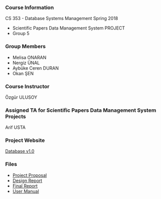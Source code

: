 ### Course Information
CS 353 - Database Systems Management Spring 2018
- Scientific Papers Data Management System PROJECT
- Group 5

### Group Members
- Melisa ONARAN
- Nergiz ÜNAL
- Aybüke Ceren DURAN
- Okan ŞEN

### Course Instructor
Özgür ULUSOY

### Assigned TA for Scientific Papers Data Management System Projects
Arif USTA

### Project Website
[Database v1.0](https://mellonaran.github.io/)

### Files
- [Project Proposal](https://drive.google.com/file/d/11em_ThKpxyvxMWJWtAfL7cCfBJ5wJL4X/view)
- [Design Report](https://drive.google.com/drive/u/0/folders/1gMv0q_GMR2y7WjjWaHjBhUvOr0ULbKV3)
- [Final Report](https://drive.google.com/drive/u/0/folders/147bk3rpqh5es0uB5KRB4R7QtWEvw_xWv)
- [User Manual](https://drive.google.com/drive/u/0/folders/1UPV6L9Ohsi-Z94lTUifWbZxIe2AWimMp)
